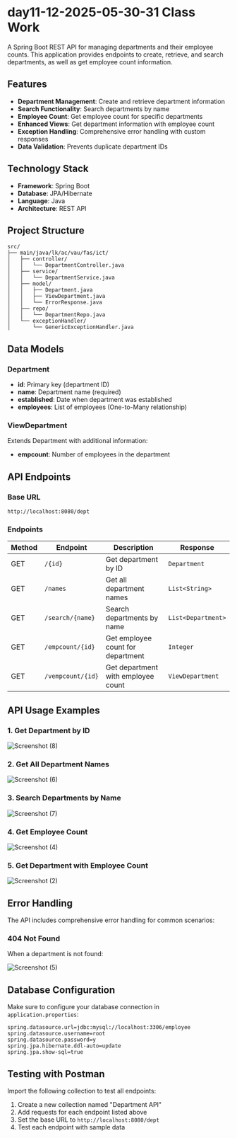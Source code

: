 # day11-12-2025-05-30-31 Class Work

A Spring Boot REST API for managing departments and their employee counts. This application provides endpoints to create, retrieve, and search departments, as well as get employee count information.

## Features

- **Department Management**: Create and retrieve department information
- **Search Functionality**: Search departments by name
- **Employee Count**: Get employee count for specific departments
- **Enhanced Views**: Get department information with employee count
- **Exception Handling**: Comprehensive error handling with custom responses
- **Data Validation**: Prevents duplicate department IDs

## Technology Stack

- **Framework**: Spring Boot
- **Database**: JPA/Hibernate
- **Language**: Java
- **Architecture**: REST API

## Project Structure

```
src/
├── main/java/lk/ac/vau/fas/ict/
│   ├── controller/
│   │   └── DepartmentController.java
│   ├── service/
│   │   └── DepartmentService.java
│   ├── model/
│   │   ├── Department.java
│   │   ├── ViewDepartment.java
│   │   └── ErrorResponse.java
│   ├── repo/
│   │   └── DepartmentRepo.java
│   └── exceptionHandler/
│       └── GenericExceptionHandler.java
```

## Data Models

### Department
- **id**: Primary key (department ID)
- **name**: Department name (required)
- **established**: Date when department was established
- **employees**: List of employees (One-to-Many relationship)

### ViewDepartment
Extends Department with additional information:
- **empcount**: Number of employees in the department

## API Endpoints

### Base URL
```
http://localhost:8080/dept
```

### Endpoints

| Method | Endpoint | Description | Response |
|--------|----------|-------------|----------|
| GET | `/{id}` | Get department by ID | `Department` |
| GET | `/names` | Get all department names | `List<String>` |
| GET | `/search/{name}` | Search departments by name | `List<Department>` |
| GET | `/empcount/{id}` | Get employee count for department | `Integer` |
| GET | `/vempcount/{id}` | Get department with employee count | `ViewDepartment` |

## API Usage Examples

### 1. Get Department by ID

![Screenshot (8)](https://github.com/user-attachments/assets/9e275740-6856-4369-8792-49cb527b9fe2)


### 2. Get All Department Names

![Screenshot (6)](https://github.com/user-attachments/assets/a17f8085-336a-4d30-9e98-8156ec195582)


### 3. Search Departments by Name

![Screenshot (7)](https://github.com/user-attachments/assets/87a2998d-f1a3-4bc3-9317-a0cc3f9e8107)

### 4. Get Employee Count

![Screenshot (4)](https://github.com/user-attachments/assets/2d7ff944-e4df-42b3-9da4-26b0b8e83aad)

### 5. Get Department with Employee Count

![Screenshot (2)](https://github.com/user-attachments/assets/67c59a58-a3fa-4dbc-9d1c-13d920dd0749)

## Error Handling

The API includes comprehensive error handling for common scenarios:

### 404 Not Found
When a department is not found:

![Screenshot (5)](https://github.com/user-attachments/assets/b48627e1-26ff-4bd2-8279-c75c1aa42f2e)


## Database Configuration

Make sure to configure your database connection in `application.properties`:

```properties
spring.datasource.url=jdbc:mysql://localhost:3306/employee
spring.datasource.username=root
spring.datasource.password=y
spring.jpa.hibernate.ddl-auto=update
spring.jpa.show-sql=true
```


## Testing with Postman

Import the following collection to test all endpoints:

1. Create a new collection named "Department API"
2. Add requests for each endpoint listed above
3. Set the base URL to `http://localhost:8080/dept`
4. Test each endpoint with sample data




